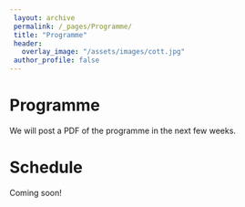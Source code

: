 ```yaml
---
 layout: archive
 permalink: /_pages/Programme/
 title: "Programme"
 header:
   overlay_image: "/assets/images/cott.jpg"
 author_profile: false  
---
```


# Programme

We will post a PDF of the programme in the next few weeks.

# Schedule

Coming soon!
